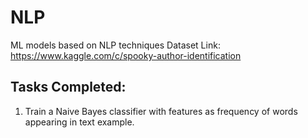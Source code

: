 # NLP
ML models based on NLP techniques
Dataset Link: https://www.kaggle.com/c/spooky-author-identification

## Tasks Completed:
1. Train a Naive Bayes classifier with features as frequency of words appearing in text example.
